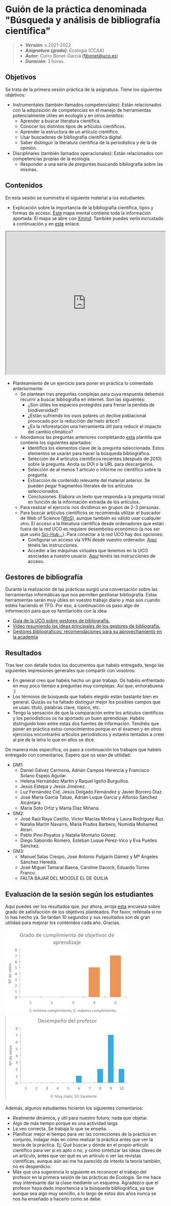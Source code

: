 # Guión de la práctica denominada "Búsqueda y análisis de bibliografía científica"


> + **_Versión_**: v.2021-2022
> + **_Asignatura (grado)_**: Ecología (CCAA)
> + **_Autor_**: Curro Bonet-García (fjbonet@uco.es)
> + **_Duración_**:  3 horas.



## Objetivos 

Se trata de la primera sesión práctica de la asignatura. Tiene los siguientes objetivos:

+ Instrumentales (también llamados competenciales): Están relacionados con la adquisición de competencias en el manejo de herramientas potencialmente útiles en ecología y en otros ámbitos:
   + Aprender a buscar literatura científica.
   + Conocer los distintos tipos de artículos científicos.
   + Aprender la estructura de un artículo científico.
   + Usar buscadores de bibliografía científica digital.
   + Saber distinguir la literatura científica de la periodística y de la de opinión. 
+ Disciplinares (también llamados operacionales): Están relacionados con competencias propias de la ecología.
   + Responder a una serie de preguntas buscando bibliografía sobre las mismas.

 ## Contenidos
En esta sesión se suministra el siguiente material a los estudiantes:
+ Explicación sobre la importancia de la bibliografía científica, tipos y formas de acceso. [Este](https://github.com/aprendiendo-cosas/P_biblio_ecologia_ccaa/raw/2021-2022/presentacion/busqueda_bibliografia.xmind) mapa mental contiene toda la información aportada. El mapa se abre con [Xmind](https://www.xmind.net/). También puedes verlo incrustado a continuación y en [este](https://rawcdn.githack.com/aprendiendo-cosas/P_biblio_ecologia_ccaa/2021-2022/presentacion/bibliografia.html) enlace. 

<iframe
  src="https://rawcdn.githack.com/aprendiendo-cosas/P_biblio_ecologia_ccaa/2021-2022/presentacion/bibliografia.html"
  style="width:100%; height:450px;"
></iframe>


+ Planteamiento de un ejercicio para poner en práctica lo comentado anteriormente:
  + Se plantean tres preguntas complejas para cuya respuesta debemos recurrir a buscar bibliografía en internet. Son las siguientes:
    + ¿Son útiles los espacios protegidos para frenar la pérdida de biodiversidad?
    + ¿Están sufriendo los osos polares un declive poblacional provocado por la reducción del hielo ártico?
    + ¿Es la reforestación una herramienta útil para reducir el impacto del cambio climático?
  + Abordamos las preguntas anteriores completando [esta](https://github.com/aprendiendo-cosas/P_biblio_ecologia_ccaa/raw/2021-2022/ejercicio/plantilla.docx) plantilla que contiene los siguientes apartados:
    + Identifica los elementos clave de la pregunta seleccionada. Estos elementos se usarán para hacer la búsqueda bibliográfica. 
    + Selección de 4 artículos científicos recientes (después de 2010) sobre la pregunta. Anota su DOI o la URL para descargarlos.
    + Selección de al menos 1 artículo o informe no científico sobre la pregunta.
    + Extracción de contenido relevante del material anterior. Se pueden pegar fragmentos literales de los artículos seleccionados.
    + Conclusiones. Elabora un texto que responda a la pregunta inicial en función de la información extraida de los artículos.
  + Para realizar el ejercicio nos dividimos en grupos de 2-3 personas.
  + Para buscar artículos científicos se recomienda utilizar el buscador de Web of Science ([WoS](https://login.webofknowledge.com/)), aunque también es válido usar cualquier otro. El acceso a la literatura científica desde ordenadores que están fuera de la red UCO es requiere desembolso económico (a nos ser que uséis [Sci-Hub...](https://es.wikipedia.org/wiki/Sci-Hub)). Para conectar a la red UCO hay dos opciones:
    + Configurar un acceso vía VPN desde vuestro ordenador. [Aquí](http://www.uco.es/servicios/informatica/conexion-externa-con-openvpn) tenéis las instrucciones.
    + Acceder a las máquinas virtuales que tenemos en la UCO asociadas a nuestro usuario. [Aquí](https://www.uco.es/servicios/informatica/novedades/185-acceso-remoto-a-los-escritorios) tenéis las instrucciones de acceso.

## Gestores de bibliografía

Durante la realización de las prácticas surgió una conversación sobre las herramientas informáticas que nos permiten gestionar bibliografía. Estas herramientas serán muy útiles en vuestro trabajo diario y más aún cuando estéis haciendo el TFG. Por eso, a continuación os paso algo de información para que os familiaricéis con la idea:

+ [Guía de la UCO sobre gestores de bibliografía.](https://biblioguias.uco.es/gestores)
+ [Vídeo resumiendo las ideas principales de los gestores de bibliografía.](https://www.youtube.com/watch?v=irhO95TOdY0)
+ [Gestores bibliográficos: recomendaciones para su aprovechamiento en la academia](https://www.google.com/url?sa=t&rct=j&q=&esrc=s&source=web&cd=&cad=rja&uact=8&ved=2ahUKEwi0qaDo5Zj2AhWOjaQKHcvlDWgQFnoECAMQAQ&url=https%3A%2F%2Fjasolutions.com.co%2Fwp-content%2Fuploads%2F2017%2F04%2FGetoresBibliograficos.pdf&usg=AOvVaw08ocEm3v9UCAYvhWr20_IU)



## Resultados

Tras leer con detalle todos los documentos que habéis entregado, tengo las siguientes impresiones generales que compartir con vosotros:

+ En general creo que habéis hecho un gran trabajo. Os habéis enfrentado en muy poco tiempo a preguntas muy complejas. Así que, enhorabuena :)
+ Los términos de búsqueda que habéis elegido están bastante bien en general. Quizás os ha faltado distinguir mejor los posibles campos que se usan: título, palabras clave, tópico, etc.
+ Tengo la sensación de que la comparación entre los artículos científicos y los periodísticos os ha aportado un buen aprendizaje. Habéis distinguido bien entre estas dos fuentes de información. Tendréis que poner en práctica estos conocimientos porque en el examen y en otros ejercicios encontraréis artículos periodísticos y estaréis tentados a creer al pie de la letra lo que en ellos se dice.

De manera más específica, os paso a continuación los trabajos que habéis entregado con comentarios. Espero que os sean de utilidad:

+ GM1:
  + Daniel Gálvez Carmona, Adrián Campos Herencia y Francisco Solano Espejo Aguilar.
  + Helena Hernández Martín y Raquel Igeño Burguillos.
  + Jesús Estepa y Jesús Jiménez.
  + Luz Fernández Cid, Jesús Delgado Fernández y Javier Borrero Díaz.
  + José María García Tabas, Adrián Luque García y Alfonso Sánchez Alcántara.
  + María Soto Ortiz y Marta Díaz Miñana.
+ GM2:
  + José Raúl Raya Castillo, Víctor Macías Molina y Laura Rodríguez Ruz.
  + Natalia Martín Navarro, María Prados Barbero, Numidia Mohamed Atrari.
  + Pablo Pino Poyatos y Natalia Montaño Gómez.
  + Diego Saborido Romero, Esteban Luque Pérez-Vico y Eva Puelles Sánchez.
+ GM3:
  + Manuel Salas Crespo, José Antonio Pulgarín Gámez y Mª Ángeles Sánchez Heredia.
  + José Miguel Tamaral Baena, Caroline Davock, Eduardo Torres Franco.
  + FALTA BAJAR DEL MOODLE EL DE GUILIA





## Evaluación de la sesión según los estudiantes

Aquí puedes ver los resultados que, por ahora, arroja [esta](https://docs.google.com/forms/d/e/1FAIpQLScbCKaNkzzjV5bH0yek41FO-KS7LtLhT_ilITS_ZR0Z2XJyCA/viewform?usp=sf_link) encuesta sobre grado de satisfacción de los objetivos planteados. Por favor, rellénala si no lo has hecho ya. Se tardan 10 segundos y sus resultados son de gran utilidad para mejorar los contenidos cada año. Gracias.



<img src="https://github.com/aprendiendo-cosas/P_biblio_ecologia_ccaa/raw/2021---2022/imagenes/cumplimiento_objetivos.png" alt="image" style="zoom:50%;" />

<img src="https://github.com/aprendiendo-cosas/P_biblio_ecologia_ccaa/raw/2021---2022/imagenes/desempenio_profesor.png" alt="image" style="zoom:50%;" />



Además, algunos estudiantes hicieron los siguientes comentarios:

+ Realmente dinámica, y útil para nuestro futuro; nada que objetar.
+ Algo de más tiempo porque es una actividad larga
+ La veo correcta. Se trabaja lo que se enseña.
+ Planificar mejor el tiempo para ver las correcciones de la práctica en conjunto, indagar más en cómo realizar la práctica antes que ver la teoría de la práctica. Ej: Qué buscar y dónde en el propio artículo científico para ver si es apto o no, y cómo sintetizar las ideas claves de un artículo, antes que ver qué es un artículo o ver las revistas científicas, aunque aún así me ha parecido de interés la teoría también, no es desperdicio. 
+ Más que una sugerencia lo siguiente es reconocer el trabajo del profesor en la primera sesión de las prácticas de Ecología. Se me hace muy interesante dar la clase mediante un esquema. Agradezco que el profesor haya dado importancia a la búsqueda bibliográfica, ya que aunque sea algo muy sencillo, a lo largo de estos dos años nunca se nos ha enseñado a hacerlo como se debe. 